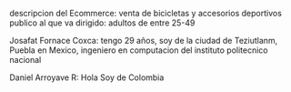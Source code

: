 descripcion del Ecommerce: venta de bicicletas y accesorios deportivos
publico al que va dirigido: adultos de entre 25-49

Josafat Fornace Coxca: tengo 29 años, soy de la ciudad de Teziutlanm, Puebla en Mexico, ingeniero en computacion del instituto politecnico nacional

Daniel Arroyave R: Hola Soy de Colombia